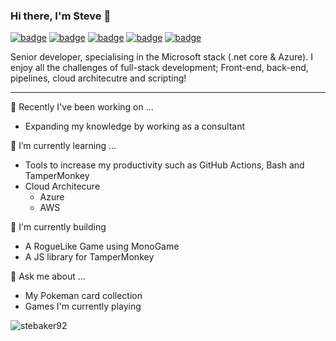 ### Hi there, I'm Steve 👋

[![badge](https://img.shields.io/github/followers/stebaker92?style=for-the-badge)](https://github.com/stebaker92?tab=followers)
[![badge](https://img.shields.io/badge/website-purple?logo=gatsby&style=for-the-badge)](https://stebakernet.netlify.app)
[![badge](https://img.shields.io/badge/bloG-orange?logo=gatsby&style=for-the-badge)](https://stebakernet.netlify.app/blog)
[![badge](https://img.shields.io/badge/dev.to-black?logo=dev.to&style=for-the-badge)](https://dev.to/stebaker92)
[![badge](https://img.shields.io/badge/LinkedIn-blue?logo=linkedin&style=for-the-badge)](https://linkedin.com/in/ste-baker-dev)


Senior developer, specialising in the Microsoft stack (.net core & Azure). I enjoy all the challenges of full-stack development; Front-end, back-end, pipelines, cloud architecutre and scripting!

<!-- 

<p align="left">
  <a href="https://stebakernet.netlify.app/" target="blank"><img align="center" src="https://cdn.jsdelivr.net/npm/simple-icons@6.7.0/icons/gatsby.svg" alt="stebaker92" height="30" width="30" /></a>
  <a href="https://dev.to/stebaker92" target="blank"><img align="center" src="https://cdn.jsdelivr.net/npm/simple-icons@6.7.0/icons/devdotto.svg" alt="stebaker92" height="30" width="30" /></a>
  <a href="https://linkedin.com/in/ste-baker-dev" target="blank"><img align="center" src="https://cdn.jsdelivr.net/npm/simple-icons@6.7.0/icons/linkedin.svg" alt="stebaker92" height="30" width="30" /></a>
</p> -->

----

🔭 Recently I've been working on ...
- Expanding my knowledge by working as a consultant

🌱 I’m currently learning ...
- Tools to increase my productivity such as GitHub Actions, Bash and TamperMonkey
- Cloud Architecure
  - Azure
  - AWS

🧱 I'm currently building
- A RogueLike Game using MonoGame
- A JS library for TamperMonkey

💬 Ask me about ...
- My Pokeman card collection
- Games I'm currently playing

<!--
**stebaker92/stebaker92** is a ✨ _special_ ✨ repository because its `README.md` (this file) appears on your GitHub profile.

Here are some ideas to get you started:

- 🔭 I’m currently working on ...
- 🌱 I’m currently learning ...
- 👯 I’m looking to collaborate on ...
- 🤔 I’m looking for help with ...
- 💬 Ask me about ...
- 📫 How to reach me: ...
- 😄 Pronouns: ...
- ⚡ Fun fact: ...
-->

<p><img align="center" src="https://github-readme-stats.vercel.app/api/top-langs/?username=stebaker92&layout=compact&hide=html" alt="stebaker92" /></p>
